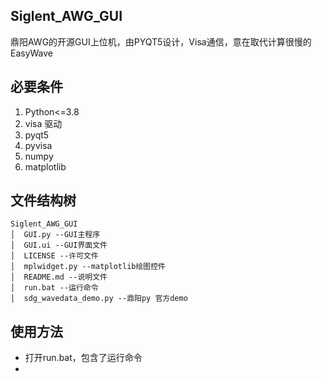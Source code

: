 ## Siglent_AWG_GUI
鼎阳AWG的开源GUI上位机，由PYQT5设计，Visa通信，意在取代计算很慢的EasyWave

## 必要条件
1. Python<=3.8
2. visa 驱动
3. pyqt5
4. pyvisa
5. numpy
6. matplotlib

## 文件结构树
```
Siglent_AWG_GUI
│  GUI.py --GUI主程序
│  GUI.ui --GUI界面文件
│  LICENSE --许可文件
│  mplwidget.py --matplotlib绘图控件
│  README.md --说明文件
│  run.bat --运行命令
│  sdg_wavedata_demo.py --鼎阳py 官方demo
```


## 使用方法
- 打开run.bat，包含了运行命令
-
